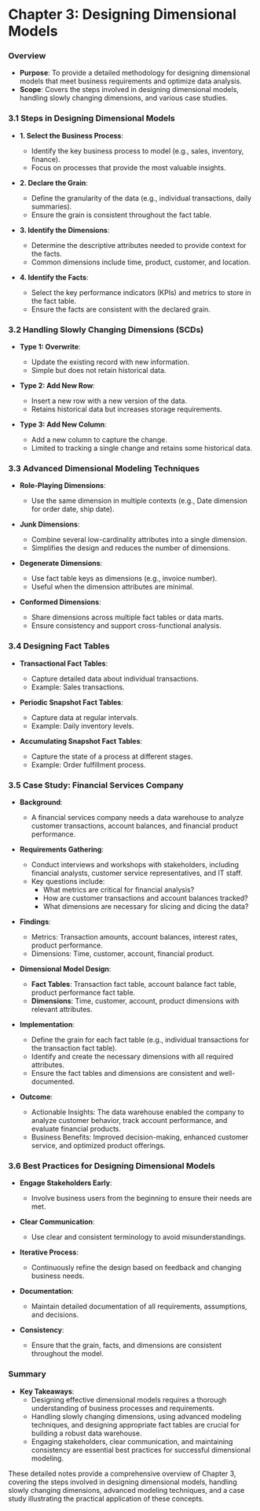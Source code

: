 # Chapter 3: Designing Dimensional Models

### Overview
- **Purpose**: To provide a detailed methodology for designing dimensional models that meet business requirements and optimize data analysis.
- **Scope**: Covers the steps involved in designing dimensional models, handling slowly changing dimensions, and various case studies.

### 3.1 Steps in Designing Dimensional Models
- **1. Select the Business Process**:
  - Identify the key business process to model (e.g., sales, inventory, finance).
  - Focus on processes that provide the most valuable insights.

- **2. Declare the Grain**:
  - Define the granularity of the data (e.g., individual transactions, daily summaries).
  - Ensure the grain is consistent throughout the fact table.

- **3. Identify the Dimensions**:
  - Determine the descriptive attributes needed to provide context for the facts.
  - Common dimensions include time, product, customer, and location.

- **4. Identify the Facts**:
  - Select the key performance indicators (KPIs) and metrics to store in the fact table.
  - Ensure the facts are consistent with the declared grain.

### 3.2 Handling Slowly Changing Dimensions (SCDs)
- **Type 1: Overwrite**:
  - Update the existing record with new information.
  - Simple but does not retain historical data.

- **Type 2: Add New Row**:
  - Insert a new row with a new version of the data.
  - Retains historical data but increases storage requirements.

- **Type 3: Add New Column**:
  - Add a new column to capture the change.
  - Limited to tracking a single change and retains some historical data.

### 3.3 Advanced Dimensional Modeling Techniques
- **Role-Playing Dimensions**:
  - Use the same dimension in multiple contexts (e.g., Date dimension for order date, ship date).

- **Junk Dimensions**:
  - Combine several low-cardinality attributes into a single dimension.
  - Simplifies the design and reduces the number of dimensions.

- **Degenerate Dimensions**:
  - Use fact table keys as dimensions (e.g., invoice number).
  - Useful when the dimension attributes are minimal.

- **Conformed Dimensions**:
  - Share dimensions across multiple fact tables or data marts.
  - Ensure consistency and support cross-functional analysis.

### 3.4 Designing Fact Tables
- **Transactional Fact Tables**:
  - Capture detailed data about individual transactions.
  - Example: Sales transactions.

- **Periodic Snapshot Fact Tables**:
  - Capture data at regular intervals.
  - Example: Daily inventory levels.

- **Accumulating Snapshot Fact Tables**:
  - Capture the state of a process at different stages.
  - Example: Order fulfillment process.

### 3.5 Case Study: Financial Services Company
- **Background**:
  - A financial services company needs a data warehouse to analyze customer transactions, account balances, and financial product performance.

- **Requirements Gathering**:
  - Conduct interviews and workshops with stakeholders, including financial analysts, customer service representatives, and IT staff.
  - Key questions include:
    - What metrics are critical for financial analysis?
    - How are customer transactions and account balances tracked?
    - What dimensions are necessary for slicing and dicing the data?

- **Findings**:
  - Metrics: Transaction amounts, account balances, interest rates, product performance.
  - Dimensions: Time, customer, account, financial product.

- **Dimensional Model Design**:
  - **Fact Tables**: Transaction fact table, account balance fact table, product performance fact table.
  - **Dimensions**: Time, customer, account, product dimensions with relevant attributes.

- **Implementation**:
  - Define the grain for each fact table (e.g., individual transactions for the transaction fact table).
  - Identify and create the necessary dimensions with all required attributes.
  - Ensure the fact tables and dimensions are consistent and well-documented.

- **Outcome**:
  - Actionable Insights: The data warehouse enabled the company to analyze customer behavior, track account performance, and evaluate financial products.
  - Business Benefits: Improved decision-making, enhanced customer service, and optimized product offerings.

### 3.6 Best Practices for Designing Dimensional Models
- **Engage Stakeholders Early**:
  - Involve business users from the beginning to ensure their needs are met.

- **Clear Communication**:
  - Use clear and consistent terminology to avoid misunderstandings.

- **Iterative Process**:
  - Continuously refine the design based on feedback and changing business needs.

- **Documentation**:
  - Maintain detailed documentation of all requirements, assumptions, and decisions.

- **Consistency**:
  - Ensure that the grain, facts, and dimensions are consistent throughout the model.

### Summary
- **Key Takeaways**:
  - Designing effective dimensional models requires a thorough understanding of business processes and requirements.
  - Handling slowly changing dimensions, using advanced modeling techniques, and designing appropriate fact tables are crucial for building a robust data warehouse.
  - Engaging stakeholders, clear communication, and maintaining consistency are essential best practices for successful dimensional modeling.

These detailed notes provide a comprehensive overview of Chapter 3, covering the steps involved in designing dimensional models, handling slowly changing dimensions, advanced modeling techniques, and a case study illustrating the practical application of these concepts.
